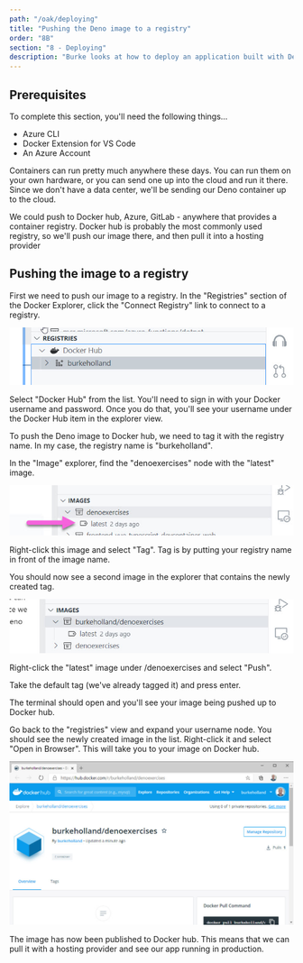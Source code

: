 ```yaml
---
path: "/oak/deploying"
title: "Pushing the Deno image to a registry"
order: "8B"
section: "8 - Deploying"
description: "Burke looks at how to deploy an application built with Deno"
---
```


## Prerequisites

To complete this section, you'll need the following things...

- Azure CLI
- Docker Extension for VS Code
- An Azure Account

Containers can run pretty much anywhere these days. You can run them on your own hardware, or you can send one up into the cloud and run it there. Since we don't have a data center, we'll be sending our Deno container up to the cloud.

We could push to Docker hub, Azure, GitLab - anywhere that provides a container registry. Docker hub is probably the most commonly used registry, so we'll push our image there, and then pull it into a hosting provider

## Pushing the image to a registry

First we need to push our image to a registry. In the "Registries" section of the Docker Explorer, click the "Connect Registry" link to connect to a registry.

![](../images/dockerhub.jpg)

Select "Docker Hub" from the list. You'll need to sign in with your Docker username and password. Once you do that, you'll see your username under the Docker Hub item in the explorer view.

To push the Deno image to Docker hub, we need to tag it with the registry name. In my case, the registry name is "burkeholland".

In the "Image" explorer, find the "denoexercises" node with the "latest" image.

![](../images/image-latest.jpg)

Right-click this image and select "Tag". Tag is by putting your registry name in front of the image name.

You should now see a second image in the explorer that contains the newly created tag.

![](../images/tagged-image.jpg)

Right-click the "latest" image under <username>/denoexercises and select "Push".

Take the default tag (we've already tagged it) and press enter.

The terminal should open and you'll see your image being pushed up to Docker hub.

Go back to the "registries" view and expand your username node. You should see the newly created image in the list. Right-click it and select "Open in Browser". This will take you to your image on Docker hub.

![](../images/dockerhub-web.jpg)

The image has now been published to Docker hub. This means that we can pull it with a hosting provider and see our app running in production.
